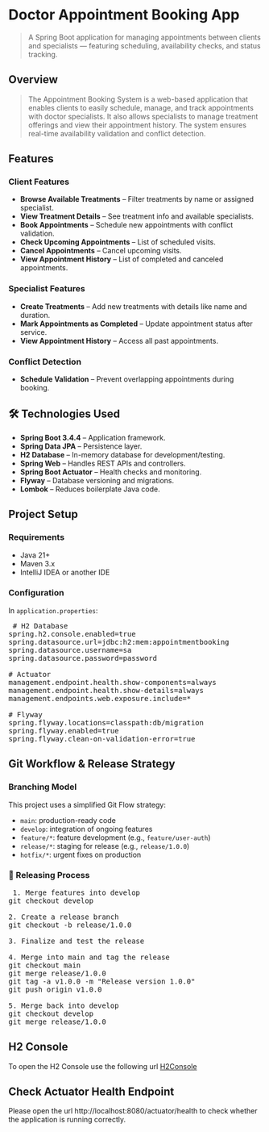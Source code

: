 # Doctor Appointment Booking App
> A Spring Boot application for managing appointments between clients and specialists — featuring scheduling, availability checks, and status tracking.

## Overview
> The Appointment Booking System is a web-based application that enables clients to easily schedule, manage, and track appointments with doctor specialists. It also allows specialists to manage treatment offerings and view their appointment history. The system ensures real-time
> availability validation and conflict detection.

##  Features
###  Client Features
- **Browse Available Treatments** – Filter treatments by name or assigned specialist.
- **View Treatment Details** – See treatment info and available specialists.
- **Book Appointments** – Schedule new appointments with conflict validation.
- **Check Upcoming Appointments** – List of scheduled visits.
- **Cancel Appointments** – Cancel upcoming visits.
- **View Appointment History** – List of completed and canceled appointments.

### Specialist Features
- **Create Treatments** – Add new treatments with details like name and duration.
- **Mark Appointments as Completed** – Update appointment status after service.
- **View Appointment History** – Access all past appointments.

### Conflict Detection
- **Schedule Validation** – Prevent overlapping appointments during booking.

## 🛠️ Technologies Used
- **Spring Boot 3.4.4** – Application framework.
- **Spring Data JPA** – Persistence layer.
- **H2 Database** – In-memory database for development/testing.
- **Spring Web** – Handles REST APIs and controllers.
- **Spring Boot Actuator** – Health checks and monitoring.
- **Flyway** – Database versioning and migrations.
- **Lombok** – Reduces boilerplate Java code.

## Project Setup
### Requirements
- Java 21+
- Maven 3.x
- IntelliJ IDEA or another IDE

### Configuration
In `application.properties`:

<pre> # H2 Database
spring.h2.console.enabled=true
spring.datasource.url=jdbc:h2:mem:appointmentbooking
spring.datasource.username=sa
spring.datasource.password=password

# Actuator
management.endpoint.health.show-components=always
management.endpoint.health.show-details=always
management.endpoints.web.exposure.include=*

# Flyway
spring.flyway.locations=classpath:db/migration
spring.flyway.enabled=true
spring.flyway.clean-on-validation-error=true </pre>

## Git Workflow & Release Strategy
### Branching Model
This project uses a simplified Git Flow strategy:
- `main`: production-ready code
- `develop`: integration of ongoing features
- `feature/*`: feature development (e.g., `feature/user-auth`)
- `release/*`: staging for release (e.g., `release/1.0.0`)
- `hotfix/*`: urgent fixes on production

### 🚢 Releasing Process

<pre> 1. Merge features into develop
git checkout develop

2. Create a release branch
git checkout -b release/1.0.0

3. Finalize and test the release

4. Merge into main and tag the release
git checkout main
git merge release/1.0.0
git tag -a v1.0.0 -m "Release version 1.0.0"
git push origin v1.0.0

5. Merge back into develop
git checkout develop
git merge release/1.0.0 </pre>

##  H2 Console
To open the H2 Console use the following url [H2Console](http://localhost:8080/h2-console/)

## Check Actuator Health Endpoint
Please open the url http://localhost:8080/actuator/health to check whether the application is running correctly.
